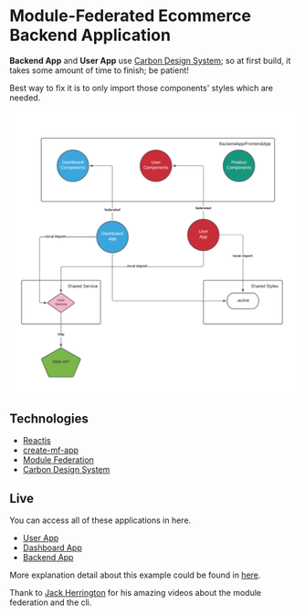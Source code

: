 # Module-Federated Ecommerce Backend Application

**Backend App** and **User App** use [Carbon Design System](https://www.carbondesignsystem.com/); 
so at first build, it takes some amount of time to finish; 
be patient! 

Best way to fix it is to only import those components' styles which are needed.


![architecture](./architecture/design.png)

## Technologies

- [Reactjs](https://reactjs.org/)
- [create-mf-app](https://github.com/jherr/create-mf-app)
- [Module Federation](https://webpack.js.org/concepts/module-federation/)
- [Carbon Design System](https://www.carbondesignsystem.com/)

## Live

You can access all of these applications in here.

- [User App](https://standalone-user.vercel.app/)
- [Dashboard App](https://standalone-dashboard.vercel.app/)
- [Backend App](https://backend-app.vercel.app/)

More explanation detail about this example could be found in [here](https://malinka.dev/blog).

Thank to [Jack Herrington](https://www.youtube.com/channel/UC6vRUjYqDuoUsYsku86Lrsw) for his amazing videos about the module federation and the cli.
